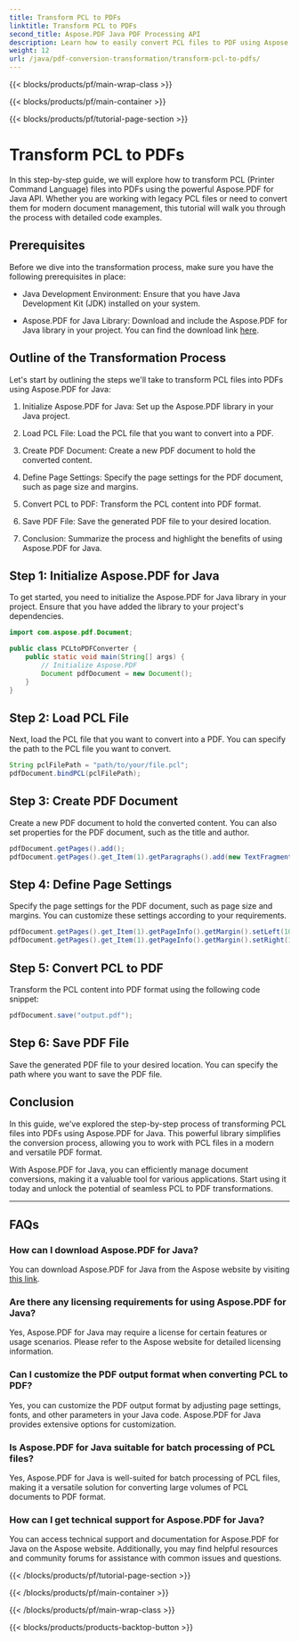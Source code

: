 ```yaml
---
title: Transform PCL to PDFs
linktitle: Transform PCL to PDFs
second_title: Aspose.PDF Java PDF Processing API
description: Learn how to easily convert PCL files to PDF using Aspose.PDF for Java. Follow this step-by-step guide with code examples for efficient document transformation.
weight: 12
url: /java/pdf-conversion-transformation/transform-pcl-to-pdfs/
---
```


{{< blocks/products/pf/main-wrap-class >}}

{{< blocks/products/pf/main-container >}}

{{< blocks/products/pf/tutorial-page-section >}}

# Transform PCL to PDFs


In this step-by-step guide, we will explore how to transform PCL (Printer Command Language) files into PDFs using the powerful Aspose.PDF for Java API. Whether you are working with legacy PCL files or need to convert them for modern document management, this tutorial will walk you through the process with detailed code examples.

## Prerequisites

Before we dive into the transformation process, make sure you have the following prerequisites in place:

- Java Development Environment: Ensure that you have Java Development Kit (JDK) installed on your system.

- Aspose.PDF for Java Library: Download and include the Aspose.PDF for Java library in your project. You can find the download link [here](https://releases.aspose.com/pdf/java/).

## Outline of the Transformation Process

Let's start by outlining the steps we'll take to transform PCL files into PDFs using Aspose.PDF for Java:

1. Initialize Aspose.PDF for Java: Set up the Aspose.PDF library in your Java project.

2. Load PCL File: Load the PCL file that you want to convert into a PDF.

3. Create PDF Document: Create a new PDF document to hold the converted content.

4. Define Page Settings: Specify the page settings for the PDF document, such as page size and margins.

5. Convert PCL to PDF: Transform the PCL content into PDF format.

6. Save PDF File: Save the generated PDF file to your desired location.

7. Conclusion: Summarize the process and highlight the benefits of using Aspose.PDF for Java.

## Step 1: Initialize Aspose.PDF for Java

To get started, you need to initialize the Aspose.PDF for Java library in your project. Ensure that you have added the library to your project's dependencies.

```java
import com.aspose.pdf.Document;

public class PCLtoPDFConverter {
    public static void main(String[] args) {
        // Initialize Aspose.PDF
        Document pdfDocument = new Document();
    }
}
```

## Step 2: Load PCL File

Next, load the PCL file that you want to convert into a PDF. You can specify the path to the PCL file you want to convert.

```java
String pclFilePath = "path/to/your/file.pcl";
pdfDocument.bindPCL(pclFilePath);
```

## Step 3: Create PDF Document

Create a new PDF document to hold the converted content. You can also set properties for the PDF document, such as the title and author.

```java
pdfDocument.getPages().add();
pdfDocument.getPages().get_Item(1).getParagraphs().add(new TextFragment("Converted PDF from PCL"));
```

## Step 4: Define Page Settings

Specify the page settings for the PDF document, such as page size and margins. You can customize these settings according to your requirements.

```java
pdfDocument.getPages().get_Item(1).getPageInfo().getMargin().setLeft(10);
pdfDocument.getPages().get_Item(1).getPageInfo().getMargin().setRight(10);
```

## Step 5: Convert PCL to PDF

Transform the PCL content into PDF format using the following code snippet:

```java
pdfDocument.save("output.pdf");
```

## Step 6: Save PDF File

Save the generated PDF file to your desired location. You can specify the path where you want to save the PDF file.

## Conclusion

In this guide, we've explored the step-by-step process of transforming PCL files into PDFs using Aspose.PDF for Java. This powerful library simplifies the conversion process, allowing you to work with PCL files in a modern and versatile PDF format.

With Aspose.PDF for Java, you can efficiently manage document conversions, making it a valuable tool for various applications. Start using it today and unlock the potential of seamless PCL to PDF transformations.

---

## FAQs

### How can I download Aspose.PDF for Java?

You can download Aspose.PDF for Java from the Aspose website by visiting [this link](https://releases.aspose.com/pdf/java/).

### Are there any licensing requirements for using Aspose.PDF for Java?

Yes, Aspose.PDF for Java may require a license for certain features or usage scenarios. Please refer to the Aspose website for detailed licensing information.

### Can I customize the PDF output format when converting PCL to PDF?

Yes, you can customize the PDF output format by adjusting page settings, fonts, and other parameters in your Java code. Aspose.PDF for Java provides extensive options for customization.

### Is Aspose.PDF for Java suitable for batch processing of PCL files?

Yes, Aspose.PDF for Java is well-suited for batch processing of PCL files, making it a versatile solution for converting large volumes of PCL documents to PDF format.

### How can I get technical support for Aspose.PDF for Java?

You can access technical support and documentation for Aspose.PDF for Java on the Aspose website. Additionally, you may find helpful resources and community forums for assistance with common issues and questions.

{{< /blocks/products/pf/tutorial-page-section >}}

{{< /blocks/products/pf/main-container >}}

{{< /blocks/products/pf/main-wrap-class >}}

{{< blocks/products/products-backtop-button >}}
